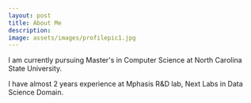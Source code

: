 ```yaml
---
layout: post
title: About Me
description: 
image: assets/images/profilepic1.jpg
---
```


I am currently pursuing Master's in Computer Science at North Carolina State University. 

I have almost 2 years experience at Mphasis R&D lab, Next Labs in Data Science Domain.
